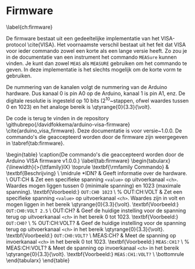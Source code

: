 # Firmware
\label{ch:firmware}

De firmware bestaat uit een gedeeltelijke implementatie van het VISA-protocol \cite{VISA}. Het voornaamste verschil bestaat uit het feit dat VISA voor ieder commando zowel een korte als een lange versie heeft. Zo zou je in de documentatie van een instrument het commando `MEASure` kunnen vinden. Je kunt dan zowel `MEAS` als `MEASURE` gebruiken om het commando te geven. In deze implementatie is het slechts mogelijk om de korte vorm te gebruiken.

De nummering van de kanalen volgt de nummering van de Arduino hardware. Dus kanaal 0 is pin A0 op de Arduino, kanaal 1 is pin A1, enz. De digitale resolutie is ingesteld op 10 bits ($2^{10}$~stappen, ofwel waardes tussen 0 en 1023) en het analoge bereik is \qtyrange{0}{3.3}{\volt}.

De code is terug te vinden in de repository \githubrepo{/davidfokkema/arduino-visa-firmware} \cite{arduino_visa_firmware}. Deze documentatie is voor versie~1.0.0. De commando's die geaccepteerd worden door de firmware zijn weergegeven in \tabref{tab:firmware}.

\begin{table}
  \caption{De commando's die geaccepteerd worden door de Arduino VISA firmware v1.0.0.}
  \label{tab:firmware}
  \begin{tabularx}{\linewidth}{>{\ttfamily}lX}
    \toprule
    \textbf{\rmfamily Commando} & \textbf{Beschrijving}                                                                                                                                                                                 \\
    \midrule
    *IDN?                       & Geeft informatie over de hardware.                                                                                                                                                                    \\
    OUT:CH<ch> <value>          & Zet een specifieke spanning `<value>` op uitvoerkanaal `<ch>`. Waardes mogen liggen tussen 0 (minimale spanning) en 1023 (maximale spanning). \textbf{Voorbeeld:} `OUT:CH0 1023` \\
    % OUT:CH<ch>:VOLT <value>     & Zet een specifieke spanning `<value>` op uitvoerkanaal `<ch>`. Waardes zijn in volt en mogen liggen in het bereik \qtyrange{0}{3.3}{\volt}. \textbf{Voorbeeld:} `OUT:CH0:VOLT 2.5` \\
    OUT:CH<ch>?                 & Geef de huidige instelling voor de spanning terug op uitvoerkanaal `<ch>` in het bereik 0 tot 1023. \textbf{Voorbeeld:} `OUT:CH0?`                                                      \\
    % OUT:CH<ch>:VOLT?            & Geef de huidige instelling voor de spanning terug op uitvoerkanaal `<ch>` in het bereik \qtyrange{0}{3.3}{\volt}. \textbf{Voorbeeld:} `OUT:CH0:VOLT?`                                     \\
    MEAS:CH<ch>?                & Meet de spanning op invoerkanaal `<ch>` in het bereik 0 tot 1023. \textbf{Voorbeeld:} `MEAS:CH1?`                                                                                       \\
    % MEAS:CH<ch>:VOLT?           & Meet de spanning op invoerkanaal `<ch>` in het bereik \qtyrange{0}{3.3}{\volt}. \textbf{Voorbeeld:} `MEAS:CH1:VOLT?`                                                                      \\
    \bottomrule
  \end{tabularx}
\end{table}